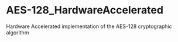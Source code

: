 # AES-128_HardwareAccelerated
Hardware Accelerated implementation of the AES-128 cryptographic algorithm
